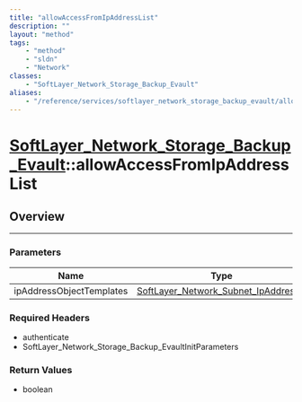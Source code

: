 ```yaml
---
title: "allowAccessFromIpAddressList"
description: ""
layout: "method"
tags:
    - "method"
    - "sldn"
    - "Network"
classes:
    - "SoftLayer_Network_Storage_Backup_Evault"
aliases:
    - "/reference/services/softlayer_network_storage_backup_evault/allowAccessFromIpAddressList"
---
```

# [SoftLayer_Network_Storage_Backup_Evault](/reference/services/SoftLayer_Network_Storage_Backup_Evault)::allowAccessFromIpAddressList





## Overview 


-----

### Parameters 
|Name | Type | Description |
| --- | --- | --- |
|ipAddressObjectTemplates| <a href='/reference/datatypes/SoftLayer_Network_Subnet_IpAddress'>SoftLayer_Network_Subnet_IpAddress[] </a>| |


### Required Headers
* authenticate
* SoftLayer_Network_Storage_Backup_EvaultInitParameters


### Return Values
* boolean




